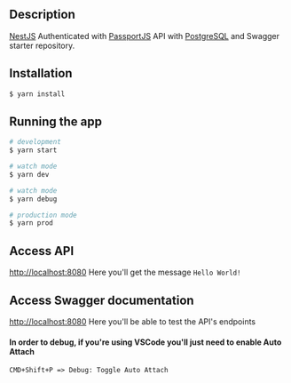 ## Description

[NestJS](https://github.com/nestjs/nest) Authenticated with [PassportJS](http://www.passportjs.org/) API with [PostgreSQL](https://www.postgresql.org/) and Swagger starter repository.

## Installation

```bash
$ yarn install
```

## Running the app

```bash
# development
$ yarn start

# watch mode
$ yarn dev

# watch mode
$ yarn debug

# production mode
$ yarn prod
```

## Access API

[http://localhost:8080](http://localhost:8080) Here you'll get the message `Hello World!`

## Access Swagger documentation

[http://localhost:8080](http://localhost:8080/api) Here you'll be able to test the API's endpoints

#### In order to debug, if you're using VSCode you'll just need to enable Auto Attach

`CMD+Shift+P => Debug: Toggle Auto Attach`
